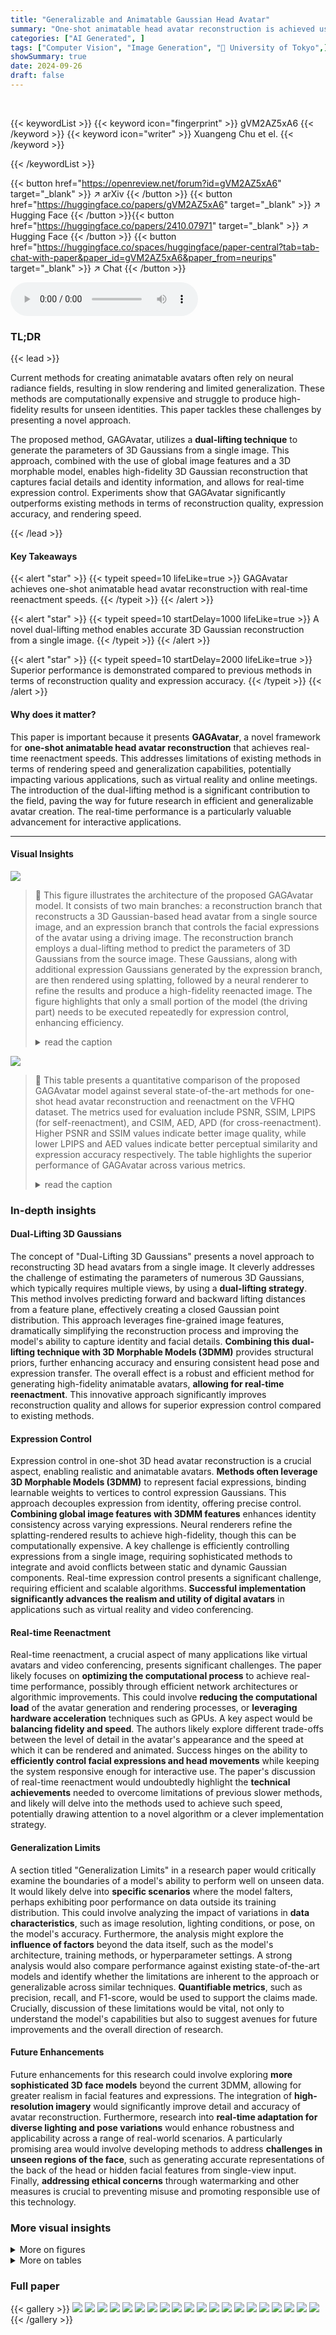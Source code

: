 ```yaml
---
title: "Generalizable and Animatable Gaussian Head Avatar"
summary: "One-shot animatable head avatar reconstruction is achieved using a novel dual-lifting method that generates 3D Gaussians from a single image, enabling real-time expression control and rendering with s..."
categories: ["AI Generated", ]
tags: ["Computer Vision", "Image Generation", "🏢 University of Tokyo",]
showSummary: true
date: 2024-09-26
draft: false
---
```


<br>

{{< keywordList >}}
{{< keyword icon="fingerprint" >}} gVM2AZ5xA6 {{< /keyword >}}
{{< keyword icon="writer" >}} Xuangeng Chu et el. {{< /keyword >}}
 
{{< /keywordList >}}

{{< button href="https://openreview.net/forum?id=gVM2AZ5xA6" target="_blank" >}}
↗ arXiv
{{< /button >}}
{{< button href="https://huggingface.co/papers/gVM2AZ5xA6" target="_blank" >}}
↗ Hugging Face
{{< /button >}}{{< button href="https://huggingface.co/papers/2410.07971" target="_blank" >}}
↗ Hugging Face
{{< /button >}}
{{< button href="https://huggingface.co/spaces/huggingface/paper-central?tab=tab-chat-with-paper&paper_id=gVM2AZ5xA6&paper_from=neurips" target="_blank" >}}
↗ Chat
{{< /button >}}




<audio controls>
    <source src="https://ai-paper-reviewer.com/gVM2AZ5xA6/podcast.wav" type="audio/wav">
    Your browser does not support the audio element.
</audio>


### TL;DR


{{< lead >}}

Current methods for creating animatable avatars often rely on neural radiance fields, resulting in slow rendering and limited generalization.  These methods are computationally expensive and struggle to produce high-fidelity results for unseen identities.  This paper tackles these challenges by presenting a novel approach.

The proposed method, GAGAvatar, utilizes a **dual-lifting technique** to generate the parameters of 3D Gaussians from a single image.  This approach, combined with the use of global image features and a 3D morphable model, enables high-fidelity 3D Gaussian reconstruction that captures facial details and identity information, and allows for real-time expression control.  Experiments show that GAGAvatar significantly outperforms existing methods in terms of reconstruction quality, expression accuracy, and rendering speed.

{{< /lead >}}


#### Key Takeaways

{{< alert "star" >}}
{{< typeit speed=10 lifeLike=true >}} GAGAvatar achieves one-shot animatable head avatar reconstruction with real-time reenactment speeds. {{< /typeit >}}
{{< /alert >}}

{{< alert "star" >}}
{{< typeit speed=10 startDelay=1000 lifeLike=true >}} A novel dual-lifting method enables accurate 3D Gaussian reconstruction from a single image. {{< /typeit >}}
{{< /alert >}}

{{< alert "star" >}}
{{< typeit speed=10 startDelay=2000 lifeLike=true >}} Superior performance is demonstrated compared to previous methods in terms of reconstruction quality and expression accuracy. {{< /typeit >}}
{{< /alert >}}

#### Why does it matter?
This paper is important because it presents **GAGAvatar**, a novel framework for **one-shot animatable head avatar reconstruction** that achieves real-time reenactment speeds. This addresses limitations of existing methods in terms of rendering speed and generalization capabilities, potentially impacting various applications, such as virtual reality and online meetings.  The introduction of the dual-lifting method is a significant contribution to the field, paving the way for future research in efficient and generalizable avatar creation. The real-time performance is a particularly valuable advancement for interactive applications.

------
#### Visual Insights



![](https://ai-paper-reviewer.com/gVM2AZ5xA6/figures_0_1.jpg)

> 🔼 This figure illustrates the architecture of the proposed GAGAvatar model. It consists of two main branches: a reconstruction branch that reconstructs a 3D Gaussian-based head avatar from a single source image, and an expression branch that controls the facial expressions of the avatar using a driving image.  The reconstruction branch employs a dual-lifting method to predict the parameters of 3D Gaussians from the source image. These Gaussians, along with additional expression Gaussians generated by the expression branch, are then rendered using splatting, followed by a neural renderer to refine the results and produce a high-fidelity reenacted image. The figure highlights that only a small portion of the model (the driving part) needs to be executed repeatedly for expression control, enhancing efficiency.
> <details>
> <summary>read the caption</summary>
> Figure 2: Our method consists of two branches: a reconstruction branch (Sec. 3.1) and an expression branch (Sec. 3.2). We render dual-lifting and expressed Gaussians to get coarse results, and then use a neural renderer to get fine results. Only a small driving part needs to be run repeatedly to drive the expression, while the rest is executed only once.
> </details>





![](https://ai-paper-reviewer.com/gVM2AZ5xA6/tables_6_1.jpg)

> 🔼 This table presents a quantitative comparison of the proposed GAGAvatar model against several state-of-the-art methods for one-shot head avatar reconstruction and reenactment on the VFHQ dataset.  The metrics used for evaluation include PSNR, SSIM, LPIPS (for self-reenactment), and CSIM, AED, APD (for cross-reenactment).  Higher PSNR and SSIM values indicate better image quality, while lower LPIPS and AED values indicate better perceptual similarity and expression accuracy respectively.  The table highlights the superior performance of GAGAvatar across various metrics.
> <details>
> <summary>read the caption</summary>
> Table 1: Quantitative results on the VFHQ [Xie et al., 2022] dataset. We use colors to denote the first, second and third places respectively.
> </details>





### In-depth insights


#### Dual-Lifting 3D Gaussians
The concept of "Dual-Lifting 3D Gaussians" presents a novel approach to reconstructing 3D head avatars from a single image.  It cleverly addresses the challenge of estimating the parameters of numerous 3D Gaussians, which typically requires multiple views, by using a **dual-lifting strategy**. This method involves predicting forward and backward lifting distances from a feature plane, effectively creating a closed Gaussian point distribution. This approach leverages fine-grained image features, dramatically simplifying the reconstruction process and improving the model's ability to capture identity and facial details.  **Combining this dual-lifting technique with 3D Morphable Models (3DMM)** provides structural priors, further enhancing accuracy and ensuring consistent head pose and expression transfer. The overall effect is a robust and efficient method for generating high-fidelity animatable avatars, **allowing for real-time reenactment**. This innovative approach significantly improves reconstruction quality and allows for superior expression control compared to existing methods.

#### Expression Control
Expression control in one-shot 3D head avatar reconstruction is a crucial aspect, enabling realistic and animatable avatars.  **Methods often leverage 3D Morphable Models (3DMM)** to represent facial expressions, binding learnable weights to vertices to control expression Gaussians.  This approach decouples expression from identity, offering precise control.  **Combining global image features with 3DMM features** enhances identity consistency across varying expressions. Neural renderers refine the splatting-rendered results to achieve high-fidelity, though this can be computationally expensive. A key challenge is efficiently controlling expressions from a single image, requiring sophisticated methods to integrate and avoid conflicts between static and dynamic Gaussian components. Real-time expression control presents a significant challenge, requiring efficient and scalable algorithms.  **Successful implementation significantly advances the realism and utility of digital avatars** in applications such as virtual reality and video conferencing.

#### Real-time Reenactment
Real-time reenactment, a crucial aspect of many applications like virtual avatars and video conferencing, presents significant challenges.  The paper likely focuses on **optimizing the computational process** to achieve real-time performance, possibly through efficient network architectures or algorithmic improvements. This could involve **reducing the computational load** of the avatar generation and rendering processes, or **leveraging hardware acceleration** techniques such as GPUs. A key aspect would be **balancing fidelity and speed**.  The authors likely explore different trade-offs between the level of detail in the avatar's appearance and the speed at which it can be rendered and animated.  Success hinges on the ability to **efficiently control facial expressions and head movements** while keeping the system responsive enough for interactive use.  The paper's discussion of real-time reenactment would undoubtedly highlight the **technical achievements** needed to overcome limitations of previous slower methods, and likely will delve into the methods used to achieve such speed, potentially drawing attention to a novel algorithm or a clever implementation strategy.

#### Generalization Limits
A section titled "Generalization Limits" in a research paper would critically examine the boundaries of a model's ability to perform well on unseen data.  It would likely delve into **specific scenarios** where the model falters, perhaps exhibiting poor performance on data outside its training distribution. This could involve analyzing the impact of variations in **data characteristics**, such as image resolution, lighting conditions, or pose, on the model's accuracy.  Furthermore, the analysis might explore the **influence of factors** beyond the data itself, such as the model's architecture, training methods, or hyperparameter settings.  A strong analysis would also compare performance against existing state-of-the-art models and identify whether the limitations are inherent to the approach or generalizable across similar techniques. **Quantifiable metrics**, such as precision, recall, and F1-score, would be used to support the claims made.  Crucially, discussion of these limitations would be vital, not only to understand the model's capabilities but also to suggest avenues for future improvements and the overall direction of research.

#### Future Enhancements
Future enhancements for this research could involve exploring **more sophisticated 3D face models** beyond the current 3DMM, allowing for greater realism in facial features and expressions.  The integration of **high-resolution imagery** would significantly improve detail and accuracy of avatar reconstruction.  Furthermore, research into **real-time adaptation for diverse lighting and pose variations** would enhance robustness and applicability across a range of real-world scenarios.  A particularly promising area would involve developing methods to address **challenges in unseen regions of the face**, such as generating accurate representations of the back of the head or hidden facial features from single-view input.  Finally, **addressing ethical concerns** through watermarking and other measures is crucial to preventing misuse and promoting responsible use of this technology.


### More visual insights

<details>
<summary>More on figures
</summary>


![](https://ai-paper-reviewer.com/gVM2AZ5xA6/figures_3_1.jpg)

> 🔼 This figure shows a detailed overview of the proposed method's architecture. It consists of two main branches: a reconstruction branch and an expression branch. The reconstruction branch takes a source image as input and reconstructs the 3D structure of the head using a novel dual-lifting method. The expression branch leverages a 3D Morphable Model (3DMM) to control facial expressions by predicting expression Gaussians from both global and local features extracted from the source and driving images. Both branches' outputs are combined and rendered using a neural renderer to generate the final, high-fidelity reenacted image. The diagram highlights that only a small portion of the process (the driving part) is executed repeatedly during reenactment.
> <details>
> <summary>read the caption</summary>
> Figure 2: Our method consists of two branches: a reconstruction branch (Sec. 3.1) and an expression branch (Sec. 3.2). We render dual-lifting and expressed Gaussians to get coarse results, and then use a neural renderer to get fine results. Only a small driving part needs to be run repeatedly to drive the expression, while the rest is executed only once.
> </details>



![](https://ai-paper-reviewer.com/gVM2AZ5xA6/figures_5_1.jpg)

> 🔼 This figure presents a qualitative comparison of cross-identity head avatar reconstruction results between the proposed GAGAvatar method and several state-of-the-art baselines on the VFHQ dataset.  Each row shows results for a different subject, where the first image is the source image, followed by driving images showing expression changes, and the remaining images show the reconstruction results from different methods.  The results highlight GAGAvatar's superior performance in terms of capturing fine facial details and accurate expressions compared to the other methods.
> <details>
> <summary>read the caption</summary>
> Figure 3: Cross-identity qualitative results on the VFHQ [Xie et al., 2022] dataset. Compared with baseline methods, our method has accurate expressions and rich details.
> </details>



![](https://ai-paper-reviewer.com/gVM2AZ5xA6/figures_7_1.jpg)

> 🔼 This figure shows the ablation study results of the proposed method. By comparing different model variations, it demonstrates the impact of each component (dual-lifting, global feature, neural renderer, and lifting loss) on the overall performance of head avatar reconstruction.  The results highlight that the full model with all components achieves superior performance, especially in preserving fine details like glasses, particularly at large view angles.
> <details>
> <summary>read the caption</summary>
> Figure 4: Ablation results on VFHQ [Xie et al., 2022] datasets. We can see that our full method performs best, especially on facial edges such as glasses in large view angles.
> </details>



![](https://ai-paper-reviewer.com/gVM2AZ5xA6/figures_8_1.jpg)

> 🔼 This figure shows the results of the dual-lifting method on a real-world image, comparing the full dual-lifting approach to a simplified single-plane lifting and to a version without the lifting distance loss.  The visualizations highlight the 3D structure of the reconstructed Gaussian points, revealing how the dual-lifting method produces a more complete and accurate 3D representation compared to the alternatives, particularly when considering the effects of including the lifting distance loss term.
> <details>
> <summary>read the caption</summary>
> Figure 5: Lifting results of an in-the-wild image, include the front view and the top view. Points are filtered by Gaussian opacity. We color two parts of the dual-lifting separately, and the black points are the image plane. It can be seen that the lifted 3D structure is relatively flat without Llifting.
> </details>



![](https://ai-paper-reviewer.com/gVM2AZ5xA6/figures_9_1.jpg)

> 🔼 This figure demonstrates the robustness of the proposed method across various challenging conditions.  It showcases reenactment results for images with low quality, challenging lighting, significant occlusions (e.g., sunglasses), and extreme expressions.  The results highlight that even under these difficult scenarios, the model is able to generate plausible and realistic results, showcasing its robustness and generalizability.
> <details>
> <summary>read the caption</summary>
> Figure 6: The robustness of our model. Our method can produce reasonable results for low-quality images, challenging lighting conditions, significant occlusions, and extreme expressions.
> </details>



![](https://ai-paper-reviewer.com/gVM2AZ5xA6/figures_9_2.jpg)

> 🔼 This figure shows the overall architecture of the proposed method, GAGAvatar. It consists of two main branches: a reconstruction branch and an expression branch. The reconstruction branch takes a source image as input and reconstructs the 3D Gaussian representation of the head using the proposed dual-lifting method.  The expression branch leverages a 3D Morphable Model (3DMM) and combines it with global and local features extracted from the source and driving images to control the expression of the generated avatar. Both branches' outputs are combined and rendered using a neural renderer to produce the final, high-fidelity reenacted image. The diagram highlights the efficient design, where only a small part of the network needs to be processed repeatedly for each frame of the driving video to produce real-time results.
> <details>
> <summary>read the caption</summary>
> Figure 2: Our method consists of two branches: a reconstruction branch (Sec. 3.1) and an expression branch (Sec. 3.2). We render dual-lifting and expressed Gaussians to get coarse results, and then use a neural renderer to get fine results. Only a small driving part needs to be run repeatedly to drive the expression, while the rest is executed only once.
> </details>



![](https://ai-paper-reviewer.com/gVM2AZ5xA6/figures_16_1.jpg)

> 🔼 This figure shows several examples of the proposed method's ability to reenact and generate novel views of faces from in-the-wild images.  For each example, three images are shown. The first image is the input, which serves as the source for the reenactment. The second is the driving image, depicting the target expression and pose. Finally, the third section shows the reenacted image and multiple views of the head. The results demonstrate the method's capability in producing realistic and consistent outputs across different viewpoints.
> <details>
> <summary>read the caption</summary>
> Figure 8: Reenactment and multi-view results of our method on in-the-wild images. From left to right: input image, driving image, driving and novel view results.
> </details>



![](https://ai-paper-reviewer.com/gVM2AZ5xA6/figures_17_1.jpg)

> 🔼 This figure shows the results of rendering the dual-lifting Gaussians from the reconstruction branch and the Gaussians from the expression branch separately. The dual-lifting Gaussians reconstruct the head's base structure and facial details, while the expression Gaussians control facial expressions. The visualization uses the first three dimensions (RGB) of the 32-dimensional Gaussian features, without the neural rendering module, for better understanding of each part's role.
> <details>
> <summary>read the caption</summary>
> Figure 9: Per-part rendering of the dual-lifting and expression Gaussians. We can see that the dual-lifting Gaussians reconstruct the head's base structure and facial details respectively. It is worth noting that our Gaussians are not purely RGB Gaussians. Instead, our Gaussians include 32-D features (as described in Sec. 3.3). We visualize the first 3 dimensions of these features (i.e., the RGB values of the Gaussians) here without the neural rendering module. So this visualization is intended to intuitively display the functionality of each part and the importance of each branch should not be judged based on RGB values alone.
> </details>



![](https://ai-paper-reviewer.com/gVM2AZ5xA6/figures_17_2.jpg)

> 🔼 This figure shows the results of the dual-lifting method applied to an in-the-wild image. The left column shows the source images. The middle column shows the results of the dual-lifting method applied. The right column shows the results of dual-lifting method without the lifting distance loss. The results clearly show that the dual-lifting method with the lifting distance loss produces a 3D structure that is more consistent with the source image, while the dual-lifting method without the lifting distance loss produces a relatively flat 3D structure.
> <details>
> <summary>read the caption</summary>
> Figure 5: Lifting results of an in-the-wild image, include the front view and the top view. Points are filtered by Gaussian opacity. We color two parts of the dual-lifting separately, and the black points are the image plane. It can be seen that the lifted 3D structure is relatively flat without Llifting.
> </details>



![](https://ai-paper-reviewer.com/gVM2AZ5xA6/figures_18_1.jpg)

> 🔼 This figure shows a comparison of self-identity reenactment results between the proposed method and several baseline methods on two datasets, VFHQ and HDTF.  The top six rows display results from VFHQ, while the bottom three rows show results from HDTF. Each row represents a different video sequence, with the source image followed by the results generated by each method. This allows for a visual comparison of the quality and accuracy of different approaches in recreating head avatar expressions.
> <details>
> <summary>read the caption</summary>
> Figure 11: Self-identity reenactment results on VFHQ [Xie et al., 2022] and HDTF [Zhang et al., 2021] datasets. The top six rows are from VFHQ and the bottom three rows are from HDTF.
> </details>



![](https://ai-paper-reviewer.com/gVM2AZ5xA6/figures_18_2.jpg)

> 🔼 This figure demonstrates the results of the proposed Generalizable and Animatable Gaussian head Avatar (GAGAvatar) method. It shows that the model can successfully reconstruct animatable avatars from a single input image.  The reconstruction maintains high fidelity to the source image, showing strong generalization capabilities.  Furthermore, the avatars can be animated with real-time reenactment speeds, and they have strong controllability in terms of expressions. This showcases the core capabilities of the GAGAvatar method: one-shot reconstruction, strong generalization, high fidelity, and real-time reenactment.
> <details>
> <summary>read the caption</summary>
> Figure 1: Our method can reconstruct animatable avatars from a single image, offering strong generalization and controllability with real-time reenactment speeds.
> </details>



![](https://ai-paper-reviewer.com/gVM2AZ5xA6/figures_19_1.jpg)

> 🔼 This figure displays a comparison of cross-identity qualitative results between the proposed method and several baseline methods using the VFHQ dataset.  Each column represents a different method, with the first column being the source image and the second column being the driving image. The subsequent columns showcase the reenactment results of each method.  The caption highlights that the proposed method outperforms the baselines in terms of expression accuracy and detail.
> <details>
> <summary>read the caption</summary>
> Figure 3: Cross-identity qualitative results on the VFHQ [Xie et al., 2022] dataset. Compared with baseline methods, our method has accurate expressions and rich details.
> </details>



![](https://ai-paper-reviewer.com/gVM2AZ5xA6/figures_20_1.jpg)

> 🔼 This figure showcases the performance of the proposed method on real-world images. For each row, the leftmost image is the input source image, the second image is the driving image used to animate the avatar, and the remaining images present the reenactment results from various viewpoints.  The results demonstrate the method's ability to generate realistic and consistent avatars with accurate expression transfer, even under significant viewpoint changes and in complex scenarios.
> <details>
> <summary>read the caption</summary>
> Figure 14: Reenactment and multi-view results of our method on in-the-wild images. From left to right: input image, driving image, driving and novel view results.
> </details>



![](https://ai-paper-reviewer.com/gVM2AZ5xA6/figures_21_1.jpg)

> 🔼 This figure shows the pipeline of the proposed method. Given a single source image, the model reconstructs an animatable 3D Gaussian-based head avatar. The figure demonstrates the input source images, the driving images used for animation, and the resulting reconstructed images, highlighting the method's ability to generate realistic and animatable avatars from limited input.
> <details>
> <summary>read the caption</summary>
> Figure 1: Our method can reconstruct animatable avatars from a single image, offering strong generalization and controllability with real-time reenactment speeds.
> </details>



![](https://ai-paper-reviewer.com/gVM2AZ5xA6/figures_22_1.jpg)

> 🔼 This figure shows a comparison of qualitative results between the proposed method and other state-of-the-art methods for self-reenactment and cross-reenactment tasks. The highlighted regions in the images draw attention to the details reconstructed by each method. The figure demonstrates that the proposed method achieves superior performance compared to existing methods by producing high-quality reconstruction, detailed expressions, and better handling of pose variations, especially in challenging views.
> <details>
> <summary>read the caption</summary>
> Figure 16: Qualitative results and video continuous frame results with highlighted attention regions. We selected competitive methods to show continuous frames. Better to view it zoomed in.
> </details>



![](https://ai-paper-reviewer.com/gVM2AZ5xA6/figures_22_2.jpg)

> 🔼 This figure demonstrates the robustness of the proposed method across various challenging conditions. It showcases successful avatar reconstruction even with low-quality input images, images with challenging lighting, images with significant occlusions, and images featuring extreme facial expressions.  This highlights the model's ability to generalize well and produce high-quality results despite these difficulties.
> <details>
> <summary>read the caption</summary>
> Figure 6: The robustness of our model. Our method can produce reasonable results for low-quality images, challenging lighting conditions, significant occlusions, and extreme expressions.
> </details>



</details>




<details>
<summary>More on tables
</summary>


![](https://ai-paper-reviewer.com/gVM2AZ5xA6/tables_6_2.jpg)
> 🔼 This table presents a quantitative comparison of the proposed GAGAvatar method against several state-of-the-art methods for head avatar reconstruction and reenactment on the VFHQ dataset.  The metrics used for evaluation include PSNR, SSIM, LPIPS (for perceptual quality), CSIM (for identity consistency), AED (average expression distance), APD (average pose distance), AKD (average keypoint distance). The results are broken down into self-reenactment (using the same identity for source and driving images) and cross-reenactment (using different identities).  Color coding highlights the top three performers for each metric.
> <details>
> <summary>read the caption</summary>
> Table 1: Quantitative results on the VFHQ [Xie et al., 2022] dataset. We use colors to denote the first, second and third places respectively.
> </details>

![](https://ai-paper-reviewer.com/gVM2AZ5xA6/tables_7_1.jpg)
> 🔼 This table compares the inference speed (in FPS) of different methods for one-shot head avatar reconstruction.  The FPS values represent the speed at which reenactment is performed, excluding the time taken to calculate pre-computable driving parameters. The average is calculated over 100 frames.
> <details>
> <summary>read the caption</summary>
> Table 3: The time of reenactment is measured in FPS. All results exclude the time for getting driving parameters that can be calculated in advance and are averaged over 100 frames.
> </details>

![](https://ai-paper-reviewer.com/gVM2AZ5xA6/tables_8_1.jpg)
> 🔼 This table presents the ablation study results on the VFHQ dataset. It shows the impact of different components of the proposed method on the performance.  The metrics evaluated are PSNR, SSIM, LPIPS, CSIM, AED, APD, and AKD for self-reenactment and CSIM, AED, and APD for cross-reenactment.  By removing components such as the global feature, neural renderer, and lifting loss, the table demonstrates the contribution of each component to the overall performance.
> <details>
> <summary>read the caption</summary>
> Table 4: Ablation results on the VFHQ [Xie et al., 2022] dataset.
> </details>

</details>




### Full paper

{{< gallery >}}
<img src="https://ai-paper-reviewer.com/gVM2AZ5xA6/1.png" class="grid-w50 md:grid-w33 xl:grid-w25" />
<img src="https://ai-paper-reviewer.com/gVM2AZ5xA6/2.png" class="grid-w50 md:grid-w33 xl:grid-w25" />
<img src="https://ai-paper-reviewer.com/gVM2AZ5xA6/3.png" class="grid-w50 md:grid-w33 xl:grid-w25" />
<img src="https://ai-paper-reviewer.com/gVM2AZ5xA6/4.png" class="grid-w50 md:grid-w33 xl:grid-w25" />
<img src="https://ai-paper-reviewer.com/gVM2AZ5xA6/5.png" class="grid-w50 md:grid-w33 xl:grid-w25" />
<img src="https://ai-paper-reviewer.com/gVM2AZ5xA6/6.png" class="grid-w50 md:grid-w33 xl:grid-w25" />
<img src="https://ai-paper-reviewer.com/gVM2AZ5xA6/7.png" class="grid-w50 md:grid-w33 xl:grid-w25" />
<img src="https://ai-paper-reviewer.com/gVM2AZ5xA6/8.png" class="grid-w50 md:grid-w33 xl:grid-w25" />
<img src="https://ai-paper-reviewer.com/gVM2AZ5xA6/9.png" class="grid-w50 md:grid-w33 xl:grid-w25" />
<img src="https://ai-paper-reviewer.com/gVM2AZ5xA6/10.png" class="grid-w50 md:grid-w33 xl:grid-w25" />
<img src="https://ai-paper-reviewer.com/gVM2AZ5xA6/11.png" class="grid-w50 md:grid-w33 xl:grid-w25" />
<img src="https://ai-paper-reviewer.com/gVM2AZ5xA6/12.png" class="grid-w50 md:grid-w33 xl:grid-w25" />
<img src="https://ai-paper-reviewer.com/gVM2AZ5xA6/13.png" class="grid-w50 md:grid-w33 xl:grid-w25" />
<img src="https://ai-paper-reviewer.com/gVM2AZ5xA6/14.png" class="grid-w50 md:grid-w33 xl:grid-w25" />
<img src="https://ai-paper-reviewer.com/gVM2AZ5xA6/15.png" class="grid-w50 md:grid-w33 xl:grid-w25" />
<img src="https://ai-paper-reviewer.com/gVM2AZ5xA6/16.png" class="grid-w50 md:grid-w33 xl:grid-w25" />
<img src="https://ai-paper-reviewer.com/gVM2AZ5xA6/17.png" class="grid-w50 md:grid-w33 xl:grid-w25" />
<img src="https://ai-paper-reviewer.com/gVM2AZ5xA6/18.png" class="grid-w50 md:grid-w33 xl:grid-w25" />
<img src="https://ai-paper-reviewer.com/gVM2AZ5xA6/19.png" class="grid-w50 md:grid-w33 xl:grid-w25" />
<img src="https://ai-paper-reviewer.com/gVM2AZ5xA6/20.png" class="grid-w50 md:grid-w33 xl:grid-w25" />
{{< /gallery >}}